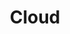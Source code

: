 ---
title: Cloud
description: 
image:

# Badge style
style:
    background: "#2a9d8f"
    color: "#fff"
---